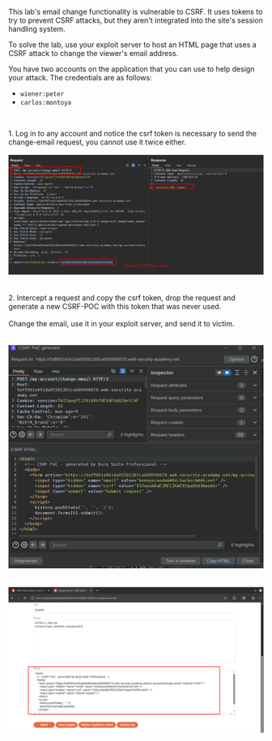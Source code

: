 This lab's email change functionality is vulnerable to CSRF. It uses tokens to try to prevent CSRF attacks, but they aren't integrated into the site's session handling system.

To solve the lab, use your exploit server to host an HTML page that uses a CSRF attack to change the viewer's email address.

You have two accounts on the application that you can use to help design your attack. The credentials are as follows:

- `wiener:peter`
- `carlos:montoya`

&nbsp;

1\. Log in to any account and notice the csrf token is necessary to send the change-email request, you cannot use it twice either.  
<br/>![83899cfa37a8044cd3e0d6d5830066be.png](../_resources/83899cfa37a8044cd3e0d6d5830066be.png)  
<br/><br/>2\. Intercept a request and copy the csrf token, drop the request and generate a new CSRF-POC with this token that was never used.  
<br/>Change the email, use it in your exploit server, and send it to victim.  
<br/><br/>![f198674fc383e38e45b0b4b1366199e5.png](../_resources/f198674fc383e38e45b0b4b1366199e5.png)  
<br/><br/>![48b0385a9e4d637d72c3679be529e4de.png](../_resources/48b0385a9e4d637d72c3679be529e4de.png)  
<br/><br/><br/>